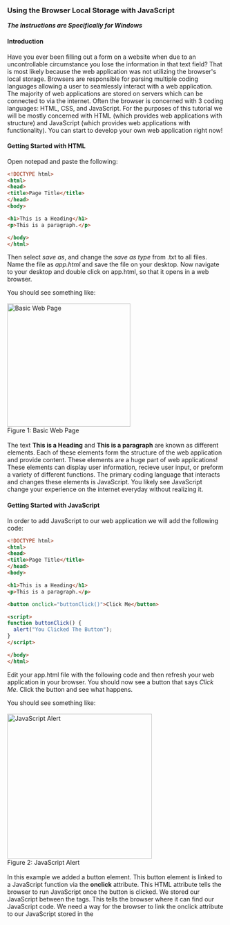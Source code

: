 ### Using the Browser Local Storage with JavaScript
**_The Instructions are Specifically for Windows_**

#### Introduction
Have you ever been filling out a form on a website when due to an uncontrollable circumstance you lose the information in that text field? That is most likely because the web application was not utilizing the browser's local storage. Browsers are responsible for parsing multiple coding languages allowing a user to seamlessly interact with a web application. The majority of web applications are stored on servers which can be connected to via the internet. Often the browser is concerned with 3 coding languages: HTML, CSS, and JavaScript. For the purposes of this tutorial we will be mostly concerned with HTML (which provides web applications with structure) and JavaScript (which provides web applications with functionality). You can start to develop your own web application right now!

#### Getting Started with HTML
Open notepad and paste the following:

```html
<!DOCTYPE html>
<html>
<head>
<title>Page Title</title>
</head>
<body>

<h1>This is a Heading</h1>
<p>This is a paragraph.</p>

</body>
</html>
```

Then select _save as_, and change the _save as type_ from .txt to all files. Name the file as _app.html_ and save the file on your desktop. Now navigate to your desktop and double click on app.html, so that it opens in a web browser. 

You should see something like:
<br><br>
<img width="285" alt="Basic Web Page" src="https://github.com/JASON-B0URNE/Secret210Repo/assets/106118000/7ad58e54-e57e-4ae0-a59e-e8851a9cb9b4">
<br>
Figure 1: Basic Web Page
<br><br>
The text **This is a Heading** and **This is a paragraph** are known as different elements. Each of these elements form the structure of the web application and provide content. These elements are a huge part of web applications! These elements can display user information, recieve user input, or preform a variety of different functions. The primary coding language that interacts and changes these elements is JavaScript. You likely see JavaScript change your experience on the internet everyday without realizing it. 

#### Getting Started with JavaScript
In order to add JavaScript to our web application we will add the following code:

```html
<!DOCTYPE html>
<html>
<head>
<title>Page Title</title>
</head>
<body>

<h1>This is a Heading</h1>
<p>This is a paragraph.</p>

<button onclick="buttonClick()">Click Me</button>

<script>
function buttonClick() {
  alert("You Clicked The Button");
}
</script>

</body>
</html>
```

Edit your app.html file with the following code and then refresh your web application in your browser. You should now see a button that says _Click Me_. Click the button and see what happens.

You should see something like: 
<br><br>
<img width="335" alt="JavaScript Alert" src="https://github.com/JASON-B0URNE/Secret210Repo/assets/106118000/595e6822-050e-47ab-a1d6-ea95fc4078ab">
<br>
Figure 2: JavaScript Alert
<br><br>
In this example we added a button element. This button element is linked to a JavaScript function via the **onclick** attribute. This HTML attribute tells the browser to run JavaScript once the button is clicked. We stored our JavaScript between the **<script>...</script>** tags. This tells the browser where it can find our JavaScript code. We need a way for the browser to link the onclick attribute to our JavaScript stored in the <script> tags. We do this by defining and calling a function. The **function buttonClick() {...}** between the <script> tags defines what JavaScript code needs to be executed when buttonClick() is mentioned in the HTML. Thus, when **onclick="buttonClick()"** is added in the <button> element it tells the browser to execute the JavaScript code defined in our **function buttonClick() {...}**.

#### Getting Started with Browser Local Storage

In a web application their may be situations where data needs to be saved, but the developer does not want to waste storage space on the server with this data. Circumstances where a less secure short term storage can be utilized. The best option in these instances is to use the browser local storage. Data in this storage container is specific to the web application and the browser. Meaning that the data will not be accessible via another browser or another website. You can always examine the contents of the browser local storage by using the key combination -shift- + -ctrl- + -i-. This will open up a subwindow in your browser that looks like:
<br><br>
<img width="515" alt="Browser Developer Tools" src="https://github.com/JASON-B0URNE/Secret210Repo/assets/106118000/87c9d9c4-5d40-4f70-bfd3-0ec511c680f4">
<br>
Figure 3: Browser Developer Tools
<br><br>
You can then select the **>>** two arrows and select **Application** from the drop down window. On the left side menu click on **Local storage**. This screen should look like:
<br><br>
<img width="518" alt="Local Storage Under the Application Tab" src="https://github.com/JASON-B0URNE/Secret210Repo/assets/106118000/0278bbd7-f682-4553-9aea-401c60fcb628">
<br>
Figure 4: Local Storage Under the Application Tab
<br>

#### Implementing JavaScript with the Browser Local Storage
Now that we know how to access the contents of the browser local storage we can now use JavaScript to store data there. In order to store data in the local storage we need an HTML element that can recieve user input. To do this we will use the form and input tag. We can implement these elements with the following code:

##### Add the HTML Form
```html
<!DOCTYPE html>
<html>
<head>
<title>Page Title</title>
</head>
<body>

<h1>This is a Heading</h1>
<p>This is a paragraph.</p>

<form onsubmit="buttonClick()">
  <input type="text" name="userInput" placeholder="Type Here">
  <br>
  <button type="submit">Save</button>
  <br>
</form>
<script>
function buttonClick() {
  alert("You Clicked The Button");
}
</script>

</body>
</html>
```

Your application should know look like this, and clicking on the save button should bring up the same alert prompt:
<br><br>
<img width="649" alt="Add a Form and Text Input to the Application" src="https://github.com/JASON-B0URNE/Secret210Repo/assets/106118000/66867fde-72fd-41a8-91e7-44990355c781">
<br>
Figure 5: Add a Form and Text Input to the Application
<br><br>
Now we need to read the data submitted within the input task. We do this by utilizing event handlers within JavaScript. Events are different things that happen on a webpage, and help execute JavaScript when an action is preformed. We can use an event handler to read the input of the form. In order to do this we can implement the following code:

##### Add the Event Handler
```html
<!DOCTYPE html>
<html>
<head>
<title>Page Title</title>
</head>
<body>

<h1>This is a Heading</h1>
<p>This is a paragraph.</p>

<form onsubmit="buttonClick(event)">
  <input type="text" name="userInput" placeholder="Type Here">
  <br>
  <button type="submit">Save</button>
  <br>
</form>
<script>
function buttonClick(event) {
  let formData = new FormData(event.currentTarget);
  let json = Object.fromEntries(formData);
  alert(json.userInput);
}
</script>

</body>
</html>
```

Now when you click the save button it should alert you with the text that you typed into the text box. The code **new FormData(event.currentTarget)** pulls the submitted data within the form, and the following line **Object.fromEntries(formData)** forms a JavaScript object. JavaScript objects store data in a key->value format. Meaning that a specific "keyword" is matched with a specific value. In this case we select the userInput key, which is attached to the value that the user types into the <input> tag. Now that we can select the user data we can now store that value in the local storage with the following code:

##### Store Input in the Browser Local Storage
```html
<!DOCTYPE html>
<html>
<head>
<title>Page Title</title>
</head>
<body>

<h1>This is a Heading</h1>
<p>This is a paragraph.</p>

<form onsubmit="buttonClick(event)">
  <input type="text" name="userInput" placeholder="Type Here">
  <br>
  <button type="submit">Save</button>
  <br>
</form>
<script>
function buttonClick(event) {
  let formData = new FormData(event.currentTarget);
  let json = Object.fromEntries(formData);
  let jsonString = JSON.stringify(json);
  localStorage.setItem("database", jsonString);
}
</script>

</body>
</html>
```

Now if we look at the contents of our local storage we will see that we successfully stored data. We were able to store a key-database and the value as another key-value pair for the user input, but now we have another problem to address. How do we not clear the contents of the input element when hitting the save button? One possible solution is that we change how the JavaScript handles the event. A simple solution can be implemented with one line of code:

##### Prevent the Input Box from Clearing while Saving
```html
<!DOCTYPE html>
<html>
<head>
<title>Page Title</title>
</head>
<body>

<h1>This is a Heading</h1>
<p>This is a paragraph.</p>

<form onsubmit="buttonClick(event)">
  <input type="text" name="userInput" placeholder="Type Here">
  <br>
  <button type="submit">Save</button>
  <br>
</form>
<script>
function buttonClick(event) {
  event.preventDefault();
  let formData = new FormData(event.currentTarget);
  let json = Object.fromEntries(formData);
  let jsonString = JSON.stringify(json);
  localStorage.setItem("database", jsonString);
}
</script>

</body>
</html>
```

Now after hitting the save button our input stays in the text box, but the value is updated in the local storage. The code **event.preventDefault()** stops the HTML from preforming the normal functions of the submit form. This means that the data in the input box will not be wiped, and that our JavaScript code will also be executed which saves values to local storage. Our application appears to be functioning normally except for one bug. After refresing the page, closing the tab, or closing the browser our data that is stored in local storage is not populating the input field. In order to do this we need to set the <input> element attribute **value** to whatever is stored in the local storage. This can be implemented with the following code:

##### Populate the Input Field When Loading the Page
```html
<!DOCTYPE html>
<html>
<head>
<title>Page Title</title>
</head>
<body onload="fillInput(event)">

<h1>This is a Heading</h1>
<p>This is a paragraph.</p>

<form onsubmit="buttonClick(event)">
  <input type="text" name="userInput" placeholder="Type Here">
  <br>
  <button type="submit">Save</button>
  <br>
</form>
<script>
function buttonClick(event) {
  event.preventDefault();
  let formData = new FormData(event.currentTarget);
  let json = Object.fromEntries(formData);
  let jsonString = JSON.stringify(json);
  localStorage.setItem("database", jsonString);
}
function fillInput(event) {
  event.preventDefault();
  let jsonObject = JSON.parse(localStorage.getItem('database'));
  let element = document.getElementsByName("userInput");
  if (element.length > 0) {
    element[0].setAttribute("value", jsonObject.userInput);
  }
}
</script>

</body>
</html>
```

In this code we linked the **fillInput** function to run whenever the page is loaded. This function retrieves the data stored in the local storage **JSON.parse(localStorage.getItem('database'))**, and then retrieves the <input> element by its name userInput **document.getElementsByName("userInput")**. If this element exists **element.length > 0**,then it will set its value attribute to whatever is stored in local storage **element[0].setAttribute("value", jsonObject.userInput)**. 

#### Conclusion
We did it! We were able to utilize both HTML and JavaScript to store and retrieve information from the browser local storage. Remember that no sensitive information should be stored in this local database. It is meant to conviently store short term data that does not need to be stored on a server. Now that you understand the basics it is time for you to explore other implementations of JavaScript and the browser local storage. I reccomend using the resources at [w3schools.com](w3schools.com "w3schools"). Specifically, [HTML Events](https://www.w3schools.com/jsref/dom_obj_event.asp "HTML Events"), [JavaScript Tutorials](https://www.w3schools.com/js/default.asp "JavaScript Tutorials"), [Local Storage](https://www.w3schools.com/jsref/prop_win_localstorage.asp "Local Storage"), [JavaScript and HTML Elements](https://www.w3schools.com/jsref/dom_obj_all.asp "JavaScript and HTML Elements"). 


